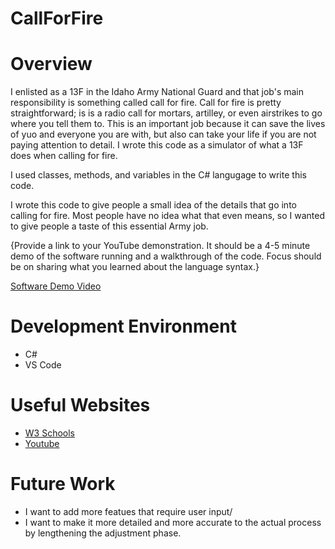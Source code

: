 # CallForFire

# Overview

I enlisted as a 13F in the Idaho Army National Guard and that job's main responsibility is something called call for fire. Call for fire is 
pretty straightforward; is is a radio call for mortars, artilley, or even airstrikes to go where you tell them to. This is an important
job because it can save the lives of yuo and everyone you are with, but also can take your life if you are not paying attention to detail.
I wrote this code as a simulator of what a 13F does when calling for fire.

I used classes, methods, and variables in the C# langugage to write this code.

I wrote this code to give people a small idea of the details that go into calling for fire. Most people have no idea what that even means,
so I wanted to give people a taste of this essential Army job.

{Provide a link to your YouTube demonstration. It should be a 4-5 minute demo of the software running and a walkthrough of the code. Focus should be on sharing what you learned about the language syntax.}

[Software Demo Video](https://youtu.be/Dvyu4YJkc_Y)

# Development Environment

- C#
- VS Code


# Useful Websites



- [W3 Schools](http://url.link.goes.here)
- [Youtube](http://url.link.goes.here)

# Future Work



- I want to add more featues that require user input/
- I want to make it more detailed and more accurate to the actual process by lengthening the adjustment phase.
